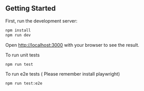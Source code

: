 ## Getting Started

First, run the development server:

```bash
npm install
npm run dev
```

Open [http://localhost:3000](http://localhost:3000) with your browser to see the result.

To run unit tests

```bash
npm run test
```

To run e2e tests ( Please remember install playwright)

```bash
npm run test:e2e
```
